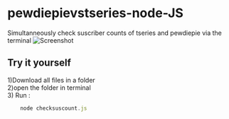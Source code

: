 # pewdiepievstseries-node-JS
Simultanneously check suscriber counts of tseries and pewdiepie via the terminal
![ Screenshot ](https://github.com/fluffybird2323/pewdiepievstseries-node-JS/blob/master/pictures/Screenshot%20from%202018-12-20%2017-26-15.png)
## Try it yourself<br> 
1)Download all files in a folder<br>
2)open the folder in terminal<br>
3) Run :
```javascript 
    node checksuscount.js
               
